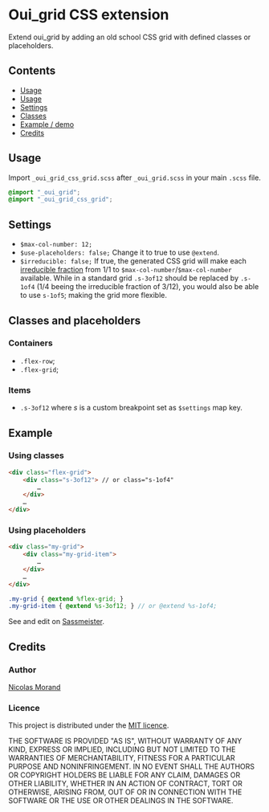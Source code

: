 # Oui_grid CSS extension

Extend oui_grid by adding an old school CSS grid with defined classes or placeholders.

## Contents

* [Usage](#usage)
* [Usage](#usage)
* [Settings](#settings)
* [Classes](#classes)
* [Example / demo](#example-demo)
* [Credits](#credits)

## Usage

Import `_oui_grid_css_grid.scss` after `_oui_grid.scss` in your main `.scss` file.

```scss
@import "_oui_grid";
@import "_oui_grid_css_grid";
```

## Settings

* `$max-col-number: 12;`
* `$use-placeholders: false;`
Change it to true to use `@extend`.
* `$irreducible: false;`
If true, the generated CSS grid will make each [irreducible fraction](//en.wikipedia.org/wiki/Irreducible_fraction) from 1/1 to `$max-col-number`/`$max-col-number` available.
While in a standard grid `.s-3of12` should be replaced by `.s-1of4` (1/4 beeing the irreducible fraction of 3/12), you would also be able to use `s-1of5`; making the grid more flexible.

## Classes and placeholders

### Containers

* `.flex-row`;
* `.flex-grid`;

### Items

* `.s-3of12` where _s_ is a custom breakpoint set as `$settings` map key.

## Example

### Using classes

```html
<div class="flex-grid">
    <div class="s-3of12"> // or class="s-1of4"
        …
    </div>
    …
</div>
```

### Using placeholders

```html
<div class="my-grid">
    <div class="my-grid-item">
        …
    </div>
    …
</div>
```

```scss
.my-grid { @extend %flex-grid; }
.my-grid-item { @extend %s-3of12; } // or @extend %s-1of4;
```

See and edit on [Sassmeister](//www.sassmeister.com/).

## Credits

### Author

[Nicolas Morand](https://twitter.com/NicolasGraph)

### Licence

This project is distributed under the [MIT licence](https://opensource.org/licenses/MIT).

THE SOFTWARE IS PROVIDED "AS IS", WITHOUT WARRANTY OF ANY KIND, EXPRESS OR IMPLIED, INCLUDING BUT NOT LIMITED TO THE WARRANTIES OF MERCHANTABILITY, FITNESS FOR A PARTICULAR PURPOSE AND NONINFRINGEMENT. IN NO EVENT SHALL THE AUTHORS OR COPYRIGHT HOLDERS BE LIABLE FOR ANY CLAIM, DAMAGES OR OTHER LIABILITY, WHETHER IN AN ACTION OF CONTRACT, TORT OR OTHERWISE, ARISING FROM, OUT OF OR IN CONNECTION WITH THE SOFTWARE OR THE USE OR OTHER DEALINGS IN THE SOFTWARE.
